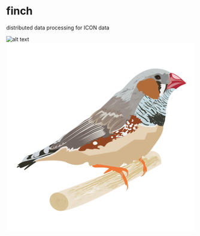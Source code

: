 # finch
distributed data processing for ICON data

![alt text](http://url/to/img.png)
![alt text](https://github.com/MeteoSwiss-APN/finch/blob/main/images/201903_Zebra_finch_lo.png?raw=true)
